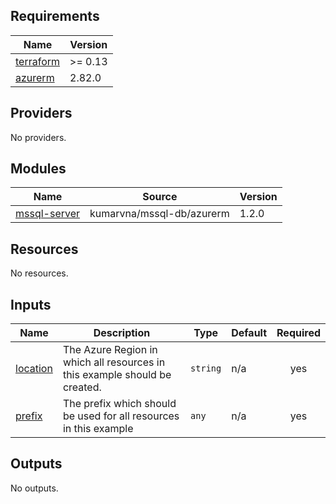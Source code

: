 ## Requirements

| Name | Version |
|------|---------|
| <a name="requirement_terraform"></a> [terraform](#requirement\_terraform) | >= 0.13 |
| <a name="requirement_azurerm"></a> [azurerm](#requirement\_azurerm) | 2.82.0 |

## Providers

No providers.

## Modules

| Name | Source | Version |
|------|--------|---------|
| <a name="module_mssql-server"></a> [mssql-server](#module\_mssql-server) | kumarvna/mssql-db/azurerm | 1.2.0 |

## Resources

No resources.

## Inputs

| Name | Description | Type | Default | Required |
|------|-------------|------|---------|:--------:|
| <a name="input_location"></a> [location](#input\_location) | The Azure Region in which all resources in this example should be created. | `string` | n/a | yes |
| <a name="input_prefix"></a> [prefix](#input\_prefix) | The prefix which should be used for all resources in this example | `any` | n/a | yes |

## Outputs

No outputs.